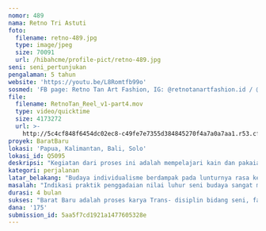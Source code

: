 ```yaml
---
nomor: 489
nama: Retno Tri Astuti
foto:
  filename: retno-489.jpg
  type: image/jpeg
  size: 70091
  url: /hibahcme/profile-pict/retno-489.jpg
seni: seni_pertunjukan
pengalaman: 5 tahun
website: 'https://youtu.be/L8Romtfb99o'
sosmed: 'FB page: Retno Tan Art Fashion, IG: @retnotanartfashion.id / @peanutsthings'
file:
  filename: RetnoTan_Reel_v1-part4.mov
  type: video/quicktime
  size: 4173272
  url: >-
    http://5c4cf848f6454dc02ec8-c49fe7e7355d384845270f4a7a0a7aa1.r53.cf2.rackcdn.com/f951381b-bf9d-4b72-be8b-657ea8f6c8fe/RetnoTan_Reel_v1-part4.mov
proyek: BaratBaru
lokasi: 'Papua, Kalimantan, Bali, Solo'
lokasi_id: Q5095
deskripsi: "Kegiatan dari proses ini adalah mempelajari kain dan pakaian adat Indonesia dari beberapa suku. Kami tidak hanya akan mempelajari kain tradisional maupun tata cara berpakaian adat secara menyeluruh, melainkan beberapa detail yang kami rasa dapat menjadi peangaruh tren fashion dunia, maupun yang serupa dan sudah menjadi tren. Hal yang kami rencanakan untuk dipelajari dengan terlibat secara langsung mencakup proses pembuatan, makna dan ritual yang terkait. Barat Baru adalah proses karya Trans- disiplin bidang seni, fashion, ekonomi, lingkungan dan sosial budaya yang diharapkan dapat berkembang menjadi disiplin baru yang berkelanjutan. Disiplin baru yang merupakan kolaborasi disiplin seni dan non seni ini akan mengadaptasi pola pikir dan cara kerja yang inovatif untuk mengangkat  dan mengenalkan nilai budaya dan ritual peninggalan leluhur kita, hal ini dilakukan agar dapat diterima oleh masyarakat era modern.\r\nBarat Baru bukan berarti upaya mengubah budaya barat, atau menolak pengaruh budaya barat, tetapi lebih pada bagaimana sikap kita dalam menghadapi pengaruh budaya barat yang terjadi dalam era globalisasi untuk memajukan dan melestarikan budaya peninggalan leluhur kita. Kesadaran akan batas antara kreasi dan kode etik harus dipegang kuat, untuk menghindari penggunaan/ pengadaptasian tradisi dan kesakralan budaya dengan tidak pantas yang dapat membahayakan originalitas budaya, spiritual atau ekonomi suku yang terkait.  \r\n"
kategori: perjalanan
latar_belakang: "Budaya individualisme berdampak pada lunturnya rasa kebersamaan dan apresiasi terhadap keindahan proses sebagai nilai tambahan dari sebuah pekerjaan. Di era modern ada perubahan filosofi manusia di mana segala tindakan didasarkan atas pertimbangan efisiensi dan efektivitas, tidak lagi mengacu kepada moral, emosi, kebiasaan atau tradisi.\r\nIndustrialisasi dan globalisasi mempengaruhi bidang seni dan budaya. Keindahan, keunikan teksur motif kain dan pakaian adat Indonesia, menginspirasi designer lokal maupun designer mancanegara. Sebagai Indonesia sudah seharusnya kita bangga , tetapi harus diwaspadai kemungkinan terjadinya praktik penggadaian nilai budaya dalam pemenuhan kebutuhan ekonomi, dimana penggandaan desain dilakukan untuk memenuhi kebutuhan pasar (fast- fashion), Kerap kita melewati batas antara kreasi dan kode etik, dimana proses, makna, tradisi dan kesakralan budaya suatu kelompok digunakan tanpa seijin yang bersangkutan, dengan cara yang tidak dapat diterima, tidak pantas, bahkan membahayakan originalitas budaya, spiritual atau ekonomi suku yang terkait.  \r\nKita sebagai orang Indonesia mempunyai kewajiban menjaga kelestarian budaya dan alam Indonesia. Salah satu caranya adalah kesadaran melihat seni dan budaya bukan sebagai produk tetapi lebih berfokus pada nilai dan makna proses, moral, emosi, kesakralan atau tradisi yang terkandung di dalamnya. Kita harus mengenalkan budaya ini turun temurun ke anak cucu kita, untuk memelihara ciri khas dan identitas kita sebagai Indonesia."
masalah: "Indikasi praktik penggadaian nilai luhur seni budaya sangat mengkhawatirkan, karena hal ini dapat dikatakan sebagai penyebab lunturnya originalitas sebagai identitas suatu suatu suku/ negara. Praktik juga terjadi pada pakaian dan kain Indonesia di mana dalam era industrialisasi, yang berfokus pada ekonomi, tercipta trend ‘fast- fashion’' untuk memenuhi sikap konsumerisme masyarakat dalam globalisasi dunia fashion. Fast- fashion adalah  konsep berbasis pasar yang dikembangkan akhir tahun 1990an di AS. Istilah kontemporer ini digunakan oleh fashion retailer untuk mengekspresikan cepatnya sebuah design catwalk mempengaruhi perubahan trend fashion saat ini. Fokus dari fast- fashion adalah mengoptimalkan aspek tertentu dari rantai pasokan agar trend tersebut dapat diproduksi dengan cepat dan murah untuk memungkinkan konsumen yang ‘mainstream’ merasa fashionable dan trendy dengan harga terjangkau. Di sini makna proses, tradisi dan kesakralan dilupakan, dan dipandang sebelah mata,tanpa memperdulikan nilai kreatifitas dan nilai budaya. Mempunyai ‘privilege’ sebagai pemilik seni budaya yang beragam dan keindahannya diakui oleh dunia, tidak cukup jika hanya menyatakan Bangga sebagai Indonesia, tetapi harus sadar akan kewajiban menjaga kelestarian budaya dan alam Indonesia dengan tidak berfokus pada ekonomi tetapi lebih  pada makna , moral, emosi, kesakralan atau tradisi. Dan kita harus mengenalkan budaya ini ke anak cucu kita sebagai ciri khas dan identitas sebagai Indonesia.\r\n"
durasi: 4 bulan
sukses: "Barat Baru adalah proses karya Trans- disiplin bidang seni, fashion, ekonomi, lingkungan dan sosial budaya yang diharapkan dapat berkembang menjadi disiplin baru yang berkelanjutan. indikator sukses yang pertama adalah\r\n1. Munculnya disiplin baru yang merupakan kolaborasi disiplin seni dan non seni yang mengadaptasi pola pikir dan cara kerja yang inovatif untuk mengangkat  dan mengenalkan nilai budaya dan ritual peninggalan leluhur kita, hal ini dilakukan agar dapat diterima oleh masyarakat era modern.\r\n2. Adanya pengertian dan terbentuknya sikap yang bukan menolak pengaruh budaya barat, tetapi lebih pada bagaimana sikap kita dalam menghadapi pengaruh budaya barat yang terjadi dalam era globalisasi untuk memajukan dan melestarikan budaya peninggalan leluhur kita. \r\n3. Kesadaran akan batas antara kreasi dan kode etik harus dipegang kuat, untuk menghindari penggunaan/ pengadaptasian tradisi dan kesakralan budaya dengan tidak pantas yang dapat membahayakan originalitas budaya, spiritual atau ekonomi suku yang terkait.  \r\n4. adanya dokumentasi dan mendapatkan partner kerja untuk melakukan editing menjadi film dokumenter yang dapat dibagikan kepada dunia, yang diharapkan mengangkat kesakralan kebudayaan. selain itu juga pemahaman tentang kain dan pakaian adat sehingga tidak terjadi pembohongan publik.\r\n"
dana: '175'
submission_id: 5aa5f7cd1921a1477605328e
---
```

